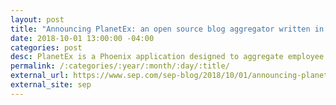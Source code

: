 ```yaml
---
layout: post
title: "Announcing PlanetEx: an open source blog aggregator written in Elixir"
date: 2018-10-01 13:00:00 -04:00
categories: post
desc: PlanetEx is a Phoenix application designed to aggregate employee personal and SharePoint blogs.
permalink: /:categories/:year/:month/:day/:title/
external_url: https://www.sep.com/sep-blog/2018/10/01/announcing-planetex-an-open-source-blog-aggregator-written-in-elixir/
external_site: sep
---
```


